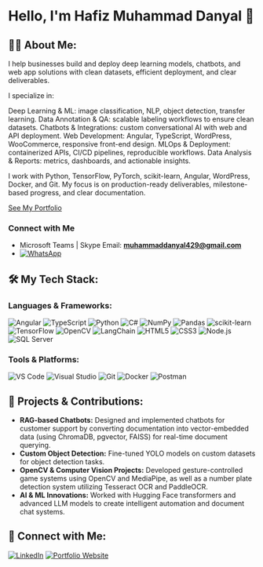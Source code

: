 # Hello, I'm Hafiz Muhammad Danyal 👋

## 👨‍💻 About Me:
I help businesses build and deploy deep learning models, chatbots, and web app solutions with clean datasets, efficient deployment, and clear deliverables.

I specialize in:

Deep Learning & ML: image classification, NLP, object detection, transfer learning.
Data Annotation & QA: scalable labeling workflows to ensure clean datasets.
Chatbots & Integrations: custom conversational AI with web and API deployment.
Web Development: Angular, TypeScript, WordPress, WooCommerce, responsive front-end design.
MLOps & Deployment: containerized APIs, CI/CD pipelines, reproducible workflows.
Data Analysis & Reports: metrics, dashboards, and actionable insights.

I work with Python, TensorFlow, PyTorch, scikit-learn, Angular, WordPress, Docker, and Git. My focus is on production-ready deliverables, milestone-based progress, and clear documentation.

[See My Portfolio](https://danyalsajid.netlify.app/)

###  Connect with Me

-  Microsoft Teams | Skype Email: **muhammaddanyal429@gmail.com**
-  [![WhatsApp](https://img.shields.io/badge/WhatsApp-green?logo=whatsapp&logoColor=white)](https://wa.me/923001234567)


## 🛠️ My Tech Stack:
### Languages & Frameworks:
![Angular](https://img.shields.io/badge/-Angular-026e00?style=flat&logo=angular&logoColor=white)
![TypeScript](https://img.shields.io/badge/-TypeScript-3178C6?style=flat&logo=typescript&logoColor=white)
![Python](https://img.shields.io/badge/-Python-3776AB?style=flat&logo=python&logoColor=white)
![C#](https://img.shields.io/badge/-C%23-239120?style=flat&logo=c-sharp&logoColor=white)
![NumPy](https://img.shields.io/badge/-NumPy-013243?style=flat&logo=numpy&logoColor=white)
![Pandas](https://img.shields.io/badge/-Pandas-150458?style=flat&logo=pandas&logoColor=white)
![scikit-learn](https://img.shields.io/badge/-scikit--learn-F7931E?style=flat&logo=scikit-learn&logoColor=white)
![TensorFlow](https://img.shields.io/badge/-TensorFlow-FF6F00?style=flat&logo=tensorflow&logoColor=white)
![OpenCV](https://img.shields.io/badge/-OpenCV-5C3EE8?style=flat&logo=opencv&logoColor=white)
![LangChain](https://img.shields.io/badge/-LangChain-3766AB?style=flat&logo=langchain&logoColor=white)
![HTML5](https://img.shields.io/badge/-HTML5-E34F26?style=flat&logo=html5&logoColor=white)
![CSS3](https://img.shields.io/badge/-CSS3-1572B6?style=flat&logo=css3&logoColor=white)
![Node.js](https://img.shields.io/badge/-Node.js-339933?style=flat&logo=node.js&logoColor=white)
![SQL Server](https://img.shields.io/badge/-SQL%20Server-CC2927?style=flat&logo=microsoft-sql-server&logoColor=white)

### Tools & Platforms:
![VS Code](https://img.shields.io/badge/-VS%20Code-007ACC?style=flat&logo=visual-studio-code&logoColor=white)
![Visual Studio](https://img.shields.io/badge/-Visual%20Studio-5C2D91?style=flat&logo=visual-studio&logoColor=white)
![Git](https://img.shields.io/badge/-Git-F1502F?style=flat&logo=git&logoColor=white)
![Docker](https://img.shields.io/badge/-Docker-2496ED?style=flat&logo=docker&logoColor=white)
![Postman](https://img.shields.io/badge/-Postman-FF6C37?style=flat&logo=postman&logoColor=white)

## 🚀 Projects & Contributions:
- **RAG-based Chatbots:** Designed and implemented chatbots for customer support by converting documentation into vector-embedded data (using ChromaDB, pgvector, FAISS) for real-time document querying.
- **Custom Object Detection:** Fine-tuned YOLO models on custom datasets for object detection tasks.
- **OpenCV & Computer Vision Projects:** Developed gesture-controlled game systems using OpenCV and MediaPipe, as well as a number plate detection system utilizing Tesseract OCR and PaddleOCR.
- **AI & ML Innovations:** Worked with Hugging Face transformers and advanced LLM models to create intelligent automation and document chat systems.

## 🤝 Connect with Me:
[![LinkedIn](https://img.shields.io/badge/LinkedIn-blue?logo=linkedin)](https://www.linkedin.com/in/hm-danyal-sajid-69b993233/)
[![Portfolio Website](https://img.shields.io/badge/Portfolio-Website-blue?logo=Portfolio-Website)](https://danyalsajid.netlify.app/)

